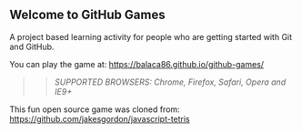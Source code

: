 ## Welcome to GitHub Games

A project based learning activity for people who are getting started with Git and GitHub.

You can play the game at: https://balaca86.github.io/github-games/

>> _*SUPPORTED BROWSERS*: Chrome, Firefox, Safari, Opera and IE9+_

This fun open source game was cloned from: https://github.com/jakesgordon/javascript-tetris

